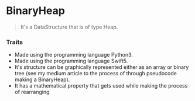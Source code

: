 # BinaryHeap
> It's a DataStructure that is of type Heap.

### Traits
* Made using the programming language Python3.
* Made using the programming language Swift5.
* It's structure can be graphically represented either as an array or binary tree (see my medium article to the process of through pseudocode making a BinaryHeap).
* It has a mathematical property that gets used while making the process of rearranging
